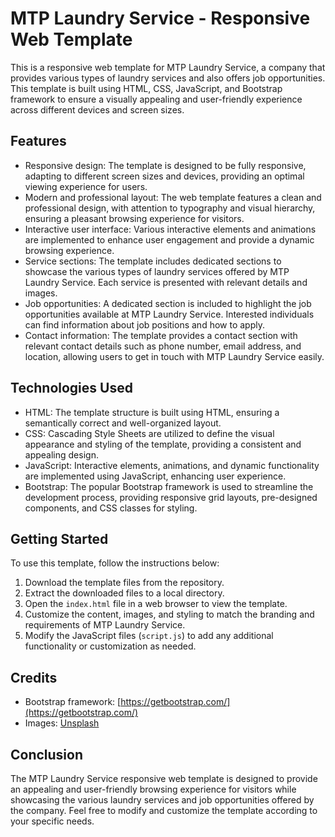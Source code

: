 # MTP Laundry Service - Responsive Web Template

This is a responsive web template for MTP Laundry Service, a company that provides various types of laundry services and also offers job opportunities. This template is built using HTML, CSS, JavaScript, and Bootstrap framework to ensure a visually appealing and user-friendly experience across different devices and screen sizes.

## Features

- Responsive design: The template is designed to be fully responsive, adapting to different screen sizes and devices, providing an optimal viewing experience for users.
- Modern and professional layout: The web template features a clean and professional design, with attention to typography and visual hierarchy, ensuring a pleasant browsing experience for visitors.
- Interactive user interface: Various interactive elements and animations are implemented to enhance user engagement and provide a dynamic browsing experience.
- Service sections: The template includes dedicated sections to showcase the various types of laundry services offered by MTP Laundry Service. Each service is presented with relevant details and images.
- Job opportunities: A dedicated section is included to highlight the job opportunities available at MTP Laundry Service. Interested individuals can find information about job positions and how to apply.
- Contact information: The template provides a contact section with relevant contact details such as phone number, email address, and location, allowing users to get in touch with MTP Laundry Service easily.

## Technologies Used

- HTML: The template structure is built using HTML, ensuring a semantically correct and well-organized layout.
- CSS: Cascading Style Sheets are utilized to define the visual appearance and styling of the template, providing a consistent and appealing design.
- JavaScript: Interactive elements, animations, and dynamic functionality are implemented using JavaScript, enhancing user experience.
- Bootstrap: The popular Bootstrap framework is used to streamline the development process, providing responsive grid layouts, pre-designed components, and CSS classes for styling.

## Getting Started

To use this template, follow the instructions below:

1. Download the template files from the repository.
2. Extract the downloaded files to a local directory.
3. Open the `index.html` file in a web browser to view the template.
4. Customize the content, images, and styling to match the branding and requirements of MTP Laundry Service.
5. Modify the JavaScript files (`script.js`) to add any additional functionality or customization as needed.

## Credits

- Bootstrap framework: [https://getbootstrap.com/](https://getbootstrap.com/)
- Images: [Unsplash](https://unsplash.com/)


## Conclusion

The MTP Laundry Service responsive web template is designed to provide an appealing and user-friendly browsing experience for visitors while showcasing the various laundry services and job opportunities offered by the company. Feel free to modify and customize the template according to your specific needs.

